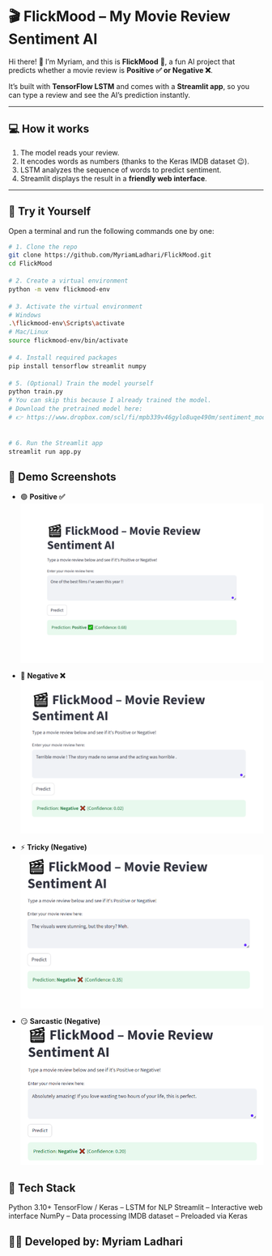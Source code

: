 # 🎬 FlickMood – My Movie Review Sentiment AI

Hi there! 👋 I’m Myriam, and this is **FlickMood** 🍿, a fun AI project that predicts whether a movie review is **Positive ✅ or Negative ❌**.  

It’s built with **TensorFlow LSTM** and comes with a **Streamlit app**, so you can type a review and see the AI’s prediction instantly.  

---

## 💻 How it works
1. The model reads your review.  
2. It encodes words as numbers (thanks to the Keras IMDB dataset 😉).  
3. LSTM analyzes the sequence of words to predict sentiment.  
4. Streamlit displays the result in a **friendly web interface**.  

---

## 🚀 Try it Yourself

Open a terminal and run the following commands one by one:

```bash
# 1. Clone the repo
git clone https://github.com/MyriamLadhari/FlickMood.git
cd FlickMood

# 2. Create a virtual environment
python -m venv flickmood-env

# 3. Activate the virtual environment
# Windows
.\flickmood-env\Scripts\activate
# Mac/Linux
source flickmood-env/bin/activate

# 4. Install required packages
pip install tensorflow streamlit numpy

# 5. (Optional) Train the model yourself
python train.py
# You can skip this because I already trained the model.
# Download the pretrained model here:
# 👉 https://www.dropbox.com/scl/fi/mpb339v46gylo8uqe490m/sentiment_model.h5?rlkey=lue97kcxbw1y6lzo2sz8g9uzc&st=n4ydi8u4&dl=1


# 6. Run the Streamlit app
streamlit run app.py
```
## 📸 Demo Screenshots

- 🟢 **Positive ✅**  
  ![Positive](./screenshots/positive.PNG)  

- 🔴 **Negative ❌**  
  ![Negative](./screenshots/negative.PNG)  

- ⚡ **Tricky (Negative)**  
  ![Tricky](./screenshots/tricky.PNG)  

- 😏 **Sarcastic (Negative)**  
  ![Sarcastic](./screenshots/sarcastic.PNG)


## 🔧 Tech Stack

Python 3.10+
TensorFlow / Keras – LSTM for NLP
Streamlit – Interactive web interface
NumPy – Data processing
IMDB dataset – Preloaded via Keras


## 👩‍💻 Developed by: Myriam Ladhari

